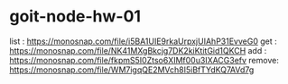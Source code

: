 # goit-node-hw-01

list : https://monosnap.com/file/i5BA1UIE9rkaUrpxjUIAhP31EvveG0
get : https://monosnap.com/file/NK41MXgBkcjg7DK2kiKtitGid1QKCH
add : https://monosnap.com/file/fkpmS5I0Ztso6XIMf00u3IXACG3efv
remove: https://monosnap.com/file/WM7igqQE2MVch8I5iBfTYdKQ7AVd7g
